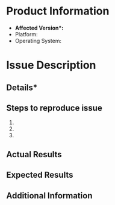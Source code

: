 # Product Information

<!-- Fields marked with * are required.--> 

- **Affected Version\*:**  <!-- e.g. 1.0.0 or the branch name and commit hash. --> 
- Platform:  <!-- e.g. x86-64, arm64 -->
- Operating System:  <!-- Debian 10, Windows 11, Ubuntu 11 (Docker) etc. -->

# Issue Description

## Details*

<!-- Please add a detailed description for the issue. -->



## Steps to reproduce issue

1. 
2. 
3. 

## Actual Results



## Expected Results



## Additional Information


